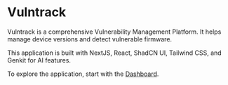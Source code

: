 # Vulntrack

Vulntrack is a comprehensive Vulnerability Management Platform. It helps manage device versions and detect vulnerable firmware.

This application is built with NextJS, React, ShadCN UI, Tailwind CSS, and Genkit for AI features.

To explore the application, start with the [Dashboard](/dashboard).
